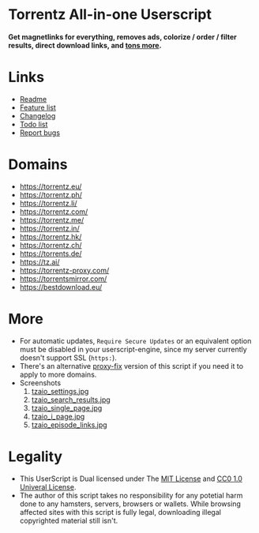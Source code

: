 # Torrentz All-in-one Userscript

#### Get magnetlinks for everything, removes ads, colorize / order / filter results, direct download links, and [tons more](https://github.com/elundmark/tz-aio-userscript#features).

# Links

* [Readme](https://github.com/elundmark/tz-aio-userscript/blob/master/README.md)
* [Feature list](https://github.com/elundmark/tz-aio-userscript#features)
* [Changelog](https://github.com/elundmark/tz-aio-userscript/blob/master/Changelog.md)
* [Todo list](https://github.com/elundmark/tz-aio-userscript/blob/master/TODO.md)
* [Report bugs](https://github.com/elundmark/tz-aio-userscript/issues)

# Domains

  * https://torrentz.eu/
  * https://torrentz.ph/
  * https://torrentz.li/
  * https://torrentz.com/
  * https://torrentz.me/
  * https://torrentz.in/
  * https://torrentz.hk/
  * https://torrentz.ch/
  * https://torrents.de/
  * https://tz.ai/
  * https://torrentz-proxy.com/
  * https://torrentsmirror.com/
  * https://bestdownload.eu/

# More

* For automatic updates, `Require Secure Updates` or an equivalent option must be disabled in your userscript-engine, since my server currently doesn't support SSL (`https:`).
* There's an alternative [proxy-fix](https://github.com/elundmark/tz-aio-userscript/blob/master/tz-aio.proxy-fix.user.js) version of this script if you need it to apply to more domains.
* Screenshots
    1. [tzaio\_settings.jpg](http://f.3r1k.se/js/tz-aio/screenshots/tzaio_settings.jpg)
    2. [tzaio\_search\_results.jpg](http://f.3r1k.se/js/tz-aio/screenshots/tzaio_search_results.jpg)
    3. [tzaio\_single\_page.jpg](http://f.3r1k.se/js/tz-aio/screenshots/tzaio_single_page.jpg)
    4. [tzaio\_i\_page.jpg](http://f.3r1k.se/js/tz-aio/screenshots/tzaio_i_page.jpg)
    5. [tzaio\_episode\_links.jpg](http://f.3r1k.se/js/tz-aio/screenshots/tzaio_episode_links.jpg)

# Legality

* This UserScript is Dual licensed under The [MIT License](http://opensource.org/licenses/MIT) and [CC0 1.0 Univeral License](https://creativecommons.org/publicdomain/zero/1.0/).
* The author of this script takes no responsibility for any potetial harm done to any hamsters, servers, browsers or wallets. While browsing affected sites with this script is fully legal, downloading illegal copyrighted material still isn't.
